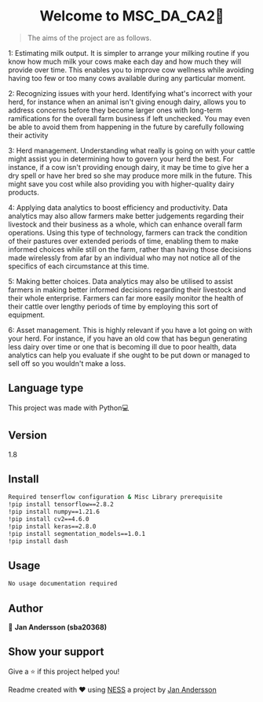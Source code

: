 <h1 align='center'>Welcome to MSC_DA_CA2👋</h1>

> The aims of the project are as follows.

1: Estimating milk output. It is simpler to arrange your milking routine if you know how much milk your
cows make each day and how much they will provide over time. This enables you to improve cow
wellness while avoiding having too few or too many cows available during any particular moment.

2: Recognizing issues with your herd. Identifying what's incorrect with your herd, for instance when an
animal isn't giving enough dairy, allows you to address concerns before they become larger ones with
long-term ramifications for the overall farm business if left unchecked. You may even be able to avoid
them from happening in the future by carefully following their activity

3: Herd management. Understanding what really is going on with your cattle might assist you in
determining how to govern your herd the best. For instance, if a cow isn't providing enough dairy, it
may be time to give her a dry spell or have her bred so she may produce more milk in the future. This
might save you cost while also providing you with higher-quality dairy products.

4: Applying data analytics to boost efficiency and productivity. Data analytics may also allow farmers make
better judgements regarding their livestock and their business as a whole, which can enhance overall
farm operations. Using this type of technology, farmers can track the condition of their pastures over
extended periods of time, enabling them to make informed choices while still on the farm, rather than
having those decisions made wirelessly from afar by an individual who may not notice all of the specifics
of each circumstance at this time.

5: Making better choices. Data analytics may also be utilised to assist farmers in making better informed
decisions regarding their livestock and their whole enterprise. Farmers can far more easily monitor the
health of their cattle over lengthy periods of time by employing this sort of equipment.

6: Asset management. This is highly relevant if you have a lot going on with your herd. For instance, if you
have an old cow that has begun generating less dairy over time or one that is becoming ill due to poor
health, data analytics can help you evaluate if she ought to be put down or managed to sell off so you
wouldn't make a loss.

## Language type
This project was made with Python💻

## Version
1.8

## Install
```sh
Required tenserflow configuration & Misc Library prerequisite
!pip install tensorflow==2.8.2
!pip install numpy==1.21.6
!pip install cv2==4.6.0
!pip install keras==2.8.0
!pip install segmentation_models==1.0.1
!pip install dash
```

## Usage
```sh
No usage documentation required
```

## Author

👤 **Jan Andersson (sba20368)**

## Show your support

Give a ⭐️ if this project helped you!

Readme created with ❤️ using [NESS](https://github.com/GreenVortex/NESS) a project by [Jan Andersson](https://www.linkedin.com/in/typicaljohan/)
